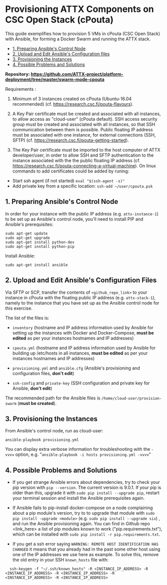 # Provisioning ATTX Components on CSC Open Stack (cPouta)

This guide exemplifies how to provision 5 VMs in cPouta (CSC Open Stack) with Ansible, for forming a Docker Swarm and running the ATTX stack.

<!-- TOC START min:1 max:3 link:true update:false -->
  - [1. Preparing Ansible's Control Node](#1-preparing-ansibles-control-node)
  - [2. Upload and Edit Ansible's Configuration files](#2-upload-and-edit-ansibles-configuration-files)
  - [3. Provisioning the Instances](#3-provisioning-the-instances)
  - [4. Possible Problems and Solutions](#4-possible-problems-and-solutions)

<!-- TOC END -->

**Repository: https://github.com/ATTX-project/platform-deployment/tree/master/swarm-mode-cpouta**

Requirements :

1. Minimum of 3 instances created on cPouta (Ubuntu-16.04 recommended) (cf. https://research.csc.fi/pouta-flavours).

2. A Key Pair certificate must be created and associated with all instances, to allow access as "cloud-user" (cPouta default). SSH access security group must be created and associated with all instances, so that SSH communication between them is possible. Public floating IP address must be associated with one instance, for external connections (SSH, SFTP) (cf. https://research.csc.fi/pouta-getting-started).

3. The Key Pair certificate must be imported to the host computer of ATTX developer/user, in order to allow SSH and SFTP authentication to the instance associated with the the public floating IP address (cf. https://research.csc.fi/pouta-connecting-a-virtual-machine).
On linux commands to add certificates could be added by runing:
  * Start ssh agent (if not started) `eval "$(ssh-agent -s)"`
  * Add private key from a specific location: `ssh-add ~/user/cpouta.psk`

## 1. Preparing Ansible's Control Node

In order for your instance with the public IP address (e.g. `attx-instance-1`) to be set up as Ansible's control node, you'll need to install PIP and Ansible's prerequisites:
```shell
sudo apt-get update
sudo apt-get upgrade
sudo apt-get install python-dev
sudo apt-get install python-pip
```

Install Ansible:
```shell
sudo apt-get install ansible
```

## 2. Upload and Edit Ansible's Configuration Files

Via SFTP or SCP, transfer the contents of `<github_repo_link>` to your instance in cPouta with the floating public IP address (e.g. `attx-stack-1`), namely to the instance that you have set up as the Ansible control node for this exercise.

The list of the files is:

* `inventory` (hostname and IP address information used by Ansible for setting up the instances with Docker and Docker-Compose, **must be edited** as per your instances hostnames and IP addresses)

* `cpouta.yml` (hostname and IP address information used by Ansible for building up /etc/hosts in all instances, **must be edited** as per your instances hostnames and IP addresses)

* `provisioning.yml` and `ansible.cfg` (Ansible's provisioning and configuration files, **don't edit**)

* `ssh-config` and `private-key` (SSH configuration and private key for Ansible, **don't edit**)

The recommended path for the Ansible files is `/home/cloud-user/provision-swarm` (**must be created**).


## 3. Provisioning the Instances

From Ansible's control node, run as cloud-user:
```shell
ansible-playbook provisioning.yml
```

You can display extra verbose information for troubleshooting with the `-vvvv` option, e.g. "`ansible-playbook -i hosts provisioning.yml -vvvv`"

## 4. Possible Problems and Solutions

- If you get strange Ansible errors about dependencies, try to check your pip
  version with `pip --version`. The current version is 9.0.1. If your pip is
  older than this, upgrade it with `sudo pip install --upgrade pip`, restart
  your terminal session and install the Ansible prerequisites again.

- If Ansible fails to pip-install docker-compose on a node complaining about a pip module's version, try to to    upgrade that module with `sudo pip install -upgrade <module>` (e.g. `sudo pip install --upgrade six`) , and run the Ansible provisioning again. You can find in Github repo <link_here> a list of pip modules known to work ("pip.requirements.txt"), which can be installed with `sudo pip install -r pip.requirements.txt`.

- If you get a ssh error saying `WARNING: REMOTE HOST IDENTIFICATION HAS CHANGED`
  it means that you already had in the past some other host using one of the
  IP addresses we use here as example. To solve this, remove the old entry in your SSH
  `known_hosts` file with:
```shell
  ssh-keygen -f "~/.ssh/known_hosts" -R <INSTANCE_IP_ADDRESS> -R <INSTANCE_IP_ADDRESS> -R <INSTANCE_IP_ADDRESS> -R <INSTANCE_IP_ADDRESS> -R <INSTANCE_IP_ADDRESS>
```
